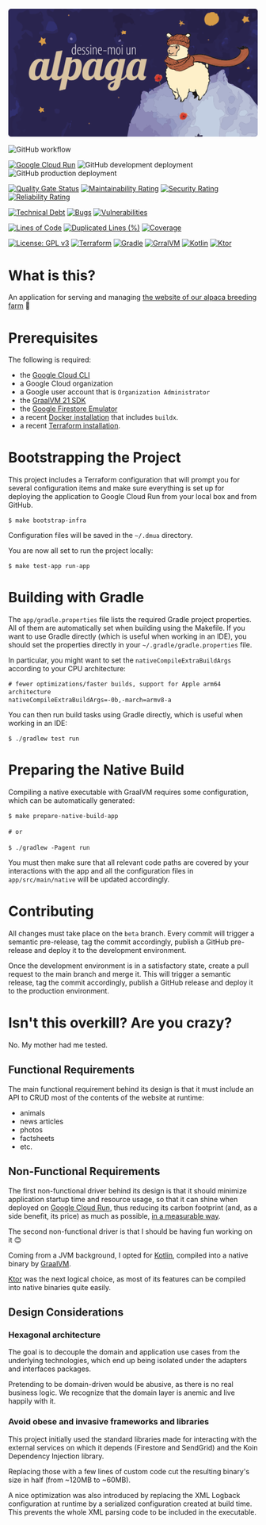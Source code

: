 [![Dessine-Moi un Alpaga](logo.png)](https://dessinemoiunalpaga.com)

![GitHub workflow](https://github.com/Dessine-Moi-un-Alpaga/website/actions/workflows/release.yaml/badge.svg)

[![Google Cloud Run](https://img.shields.io/badge/Hosted%20on-Google%20Cloud%20Run-blue?logo=google)](https://console.cloud.google.com/run)
![GitHub development deployment](https://img.shields.io/github/deployments/Dessine-Moi-un-Alpaga/website/development?label=development)
![GitHub production deployment](https://img.shields.io/github/deployments/Dessine-Moi-un-Alpaga/website/production?label=production)

[![Quality Gate Status](https://sonarcloud.io/api/project_badges/measure?project=Dessine-Moi-un-Alpaga_website&metric=alert_status)](https://sonarcloud.io/summary/new_code?id=Dessine-Moi-un-Alpaga_website)
[![Maintainability Rating](https://sonarcloud.io/api/project_badges/measure?project=Dessine-Moi-un-Alpaga_website&metric=sqale_rating)](https://sonarcloud.io/summary/new_code?id=Dessine-Moi-un-Alpaga_website)
[![Security Rating](https://sonarcloud.io/api/project_badges/measure?project=Dessine-Moi-un-Alpaga_website&metric=security_rating)](https://sonarcloud.io/summary/new_code?id=Dessine-Moi-un-Alpaga_website)
[![Reliability Rating](https://sonarcloud.io/api/project_badges/measure?project=Dessine-Moi-un-Alpaga_website&metric=reliability_rating)](https://sonarcloud.io/summary/new_code?id=Dessine-Moi-un-Alpaga_website)

[![Technical Debt](https://sonarcloud.io/api/project_badges/measure?project=Dessine-Moi-un-Alpaga_website&metric=sqale_index)](https://sonarcloud.io/summary/new_code?id=Dessine-Moi-un-Alpaga_website)
[![Bugs](https://sonarcloud.io/api/project_badges/measure?project=Dessine-Moi-un-Alpaga_website&metric=bugs)](https://sonarcloud.io/summary/new_code?id=Dessine-Moi-un-Alpaga_website)
[![Vulnerabilities](https://sonarcloud.io/api/project_badges/measure?project=Dessine-Moi-un-Alpaga_website&metric=vulnerabilities)](https://sonarcloud.io/summary/new_code?id=Dessine-Moi-un-Alpaga_website)

[![Lines of Code](https://sonarcloud.io/api/project_badges/measure?project=Dessine-Moi-un-Alpaga_website&metric=ncloc)](https://sonarcloud.io/summary/new_code?id=Dessine-Moi-un-Alpaga_website)
[![Duplicated Lines (%)](https://sonarcloud.io/api/project_badges/measure?project=Dessine-Moi-un-Alpaga_website&metric=duplicated_lines_density)](https://sonarcloud.io/summary/new_code?id=Dessine-Moi-un-Alpaga_website)
[![Coverage](https://sonarcloud.io/api/project_badges/measure?project=Dessine-Moi-un-Alpaga_website&metric=coverage)](https://sonarcloud.io/summary/new_code?id=Dessine-Moi-un-Alpaga_website)

[![License: GPL v3](https://img.shields.io/badge/License-GPLv3-blue.svg?logo=gnu)](https://www.gnu.org/licenses/gpl-3.0)
[![Terraform](https://img.shields.io/badge/terraform-1.7.5-darkred.svg?logo=terraform)](http://terraform.io)
[![Gradle](https://img.shields.io/badge/gradle-8.7-darkgreen.svg?logo=gradle)](http://gradle.org)
[![GrralVM](https://img.shields.io/badge/graalvm-21.0.2-blue.svg?logo=openjdk)](http://graalvm.org)
[![Kotlin](https://img.shields.io/badge/kotlin-1.9.23-darkblue.svg?logo=kotlin)](http://kotlinlang.org)
[![Ktor](https://img.shields.io/badge/ktor-2.3.9-red.svg)](http://ktor.io)

# What is this?

An application for serving and managing [the website of our alpaca breeding farm](https://dessinemoiunalpaga.com) 🦙

# Prerequisites

The following is required:
* the [Google Cloud CLI](https://cloud.google.com/sdk/docs/install)
* a Google Cloud organization
* a Google user account that is `Organization Administrator`
* the [GraalVM 21 SDK](https://www.graalvm.org/downloads/)
* the [Google Firestore Emulator](https://firebase.google.com/docs/emulator-suite/install_and_configure)
* a recent [Docker installation](https://www.docker.com/products/docker-desktop/) that includes `buildx`.
* a recent [Terraform installation](https://developer.hashicorp.com/terraform/install?product_intent=terraform).

# Bootstrapping the Project

This project includes a Terraform configuration that will prompt you for several configuration items and make sure
everything is set up for deploying the application to Google Cloud Run from your local box and from GitHub.

```shell
$ make bootstrap-infra
```

Configuration files will be saved in the `~/.dmua` directory.

You are now all set to run the project locally:

```shell
$ make test-app run-app
```

# Building with Gradle

The `app/gradle.properties` file lists the required Gradle project properties. All of them are automatically set when
building using the Makefile. If you want to use Gradle directly (which is useful when working in an IDE), you should
set the properties directly in your `~/.gradle/gradle.properties` file.

In particular, you might want to set the `nativeCompileExtraBuildArgs` according to your CPU architecture:

```properties
# fewer optimizations/faster builds, support for Apple arm64 architecture
nativeCompileExtraBuildArgs=-0b,-march=armv8-a
```

You can then run build tasks using Gradle directly, which is useful when working in an IDE:

```shell
$ ./gradlew test run
```

# Preparing the Native Build

Compiling a native executable with GraalVM requires some configuration, which can be automatically generated:

```shell
$ make prepare-native-build-app

# or

$ ./gradlew -Pagent run
```

You must then make sure that all relevant code paths are covered by your interactions with the app and all the
configuration files in `app/src/main/native` will be updated accordingly.

# Contributing

All changes must take place on the `beta` branch. Every commit will trigger a semantic pre-release, tag the commit
accordingly, publish a GitHub pre-release and deploy it to the development environment.

Once the development environment is in a satisfactory state, create a pull request to the main branch and merge it. This
will trigger a semantic release, tag the commit accordingly, publish a GitHub release and deploy it to the production
environment.

# Isn't this overkill? Are you crazy?

No. My mother had me tested.

## Functional Requirements

The main functional requirement behind its design is that it must include an API to CRUD most of the contents of the
website at runtime:
* animals
* news articles
* photos
* factsheets
* etc.

## Non-Functional Requirements

The first non-functional driver behind its design is that it should minimize application startup time and resource usage,
so that it can shine when deployed on [Google Cloud Run](https://cloud.google.com/run), thus reducing its carbon footprint (and, as a side
benefit, its price) as much as possible, [in a measurable way](https://console.cloud.google.com/carbon).

The second non-functional driver is that I should be having fun working on it 😊

Coming from a JVM background, I opted for [Kotlin](https://kotlinlang.org), compiled into a native binary by
[GraalVM](https://graalvm.org).

[Ktor](https://ktor.io) was the next logical choice, as most of its features can be compiled into native binaries quite easily.

## Design Considerations

### Hexagonal architecture

The goal is to decouple the domain and application use cases from the underlying technologies, which end up being
isolated under the adapters and interfaces packages.

Pretending to be domain-driven would be abusive, as there is no real business logic. We recognize that the
domain layer is anemic and live happily with it.

### Avoid obese and invasive frameworks and libraries

This project initially used the standard libraries made for interacting with the external services on
which it depends (Firestore and SendGrid) and the Koin Dependency Injection library.

Replacing those with a few lines of custom code cut the resulting binary's size in half (from ~120MB to ~60MB).

A nice optimization was also introduced by replacing the XML Logback configuration at runtime by a
serialized configuration created at build time. This prevents the whole XML parsing code to be included in the
executable.